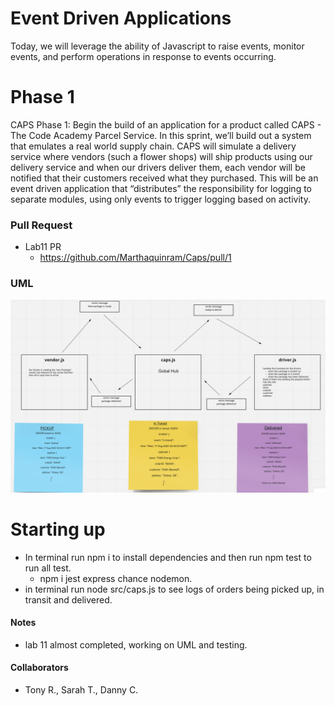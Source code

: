 # Event Driven Applications
Today, we will leverage the ability of Javascript to raise events, monitor events, and perform operations in response to events occurring.

# Phase 1
CAPS Phase 1: Begin the build of an application for a product called CAPS - The Code Academy Parcel Service. In this sprint, we’ll build out a system that emulates a real world supply chain. CAPS will simulate a delivery service where vendors (such a flower shops) will ship products using our delivery service and when our drivers deliver them, each vendor will be notified that their customers received what they purchased.
This will be an event driven application that “distributes” the responsibility for logging to separate modules, using only events to trigger logging based on activity.

### Pull Request

- Lab11 PR
  - <https://github.com/Marthaquinram/Caps/pull/1>

### UML
 ![UML](UML.png)


# Starting up


- In terminal run npm i to install dependencies and then run npm test to run all test.
  - npm i jest express chance nodemon.
- in terminal run node src/caps.js to see logs of orders being picked up, in transit and delivered.

#### Notes

- lab 11 almost completed, working on UML and testing.

#### Collaborators
- Tony R., Sarah T., Danny C.
